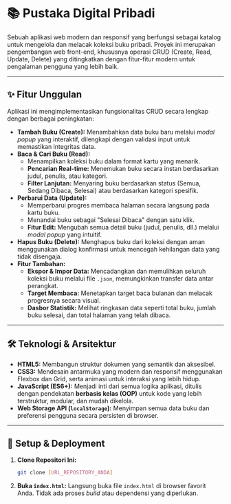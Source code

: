 # 📚 Pustaka Digital Pribadi

Sebuah aplikasi web modern dan responsif yang berfungsi sebagai katalog untuk mengelola dan melacak koleksi buku pribadi. Proyek ini merupakan pengembangan web front-end, khususnya operasi CRUD (Create, Read, Update, Delete) yang ditingkatkan dengan fitur-fitur modern untuk pengalaman pengguna yang lebih baik.

-----

## ✨ Fitur Unggulan

Aplikasi ini mengimplementasikan fungsionalitas CRUD secara lengkap dengan berbagai peningkatan:

  * **Tambah Buku (Create):** Menambahkan data buku baru melalui *modal popup* yang interaktif, dilengkapi dengan validasi input untuk memastikan integritas data.
  * **Baca & Cari Buku (Read):**
      * Menampilkan koleksi buku dalam format kartu yang menarik.
      * **Pencarian Real-time:** Menemukan buku secara instan berdasarkan judul, penulis, atau kategori.
      * **Filter Lanjutan:** Menyaring buku berdasarkan status (Semua, Sedang Dibaca, Selesai) atau berdasarkan kategori spesifik.
  * **Perbarui Data (Update):**
      * Memperbarui progres membaca halaman secara langsung pada kartu buku.
      * Menandai buku sebagai "Selesai Dibaca" dengan satu klik.
      * **Fitur Edit:** Mengubah semua detail buku (judul, penulis, dll.) melalui *modal popup* yang intuitif.
  * **Hapus Buku (Delete):** Menghapus buku dari koleksi dengan aman menggunakan dialog konfirmasi untuk mencegah kehilangan data yang tidak disengaja.
  * **Fitur Tambahan:**
      * **Ekspor & Impor Data:** Mencadangkan dan memulihkan seluruh koleksi buku melalui file `.json`, memungkinkan transfer data antar perangkat.
      * **Target Membaca:** Menetapkan target baca bulanan dan melacak progresnya secara visual.
      * **Dasbor Statistik:** Melihat ringkasan data seperti total buku, jumlah buku selesai, dan total halaman yang telah dibaca.

-----

## 🛠️ Teknologi & Arsitektur

  * **HTML5:** Membangun struktur dokumen yang semantik dan aksesibel.
  * **CSS3:** Mendesain antarmuka yang modern dan responsif menggunakan Flexbox dan Grid, serta animasi untuk interaksi yang lebih hidup.
  * **JavaScript (ES6+):** Menjadi inti dari semua logika aplikasi, ditulis dengan pendekatan **berbasis kelas (OOP)** untuk kode yang lebih terstruktur, modular, dan mudah dikelola.
  * **Web Storage API (`localStorage`):** Menyimpan semua data buku dan preferensi pengguna secara persisten di browser.

-----

## 🚀 Setup & Deployment

1.  **Clone Repositori Ini:**

    ```bash
    git clone [URL_REPOSITORY_ANDA]
    ```

2.  **Buka `index.html`:**
    Langsung buka file `index.html` di browser favorit Anda. Tidak ada proses *build* atau dependensi yang diperlukan.
